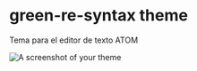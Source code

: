 # green-re-syntax theme

Tema para el editor de texto ATOM

![A screenshot of your theme](http://i36.photobucket.com/albums/e26/lokerathugsraThugs/viewTHEMEGreen-RE_zpsy6d8fkjo.png)
